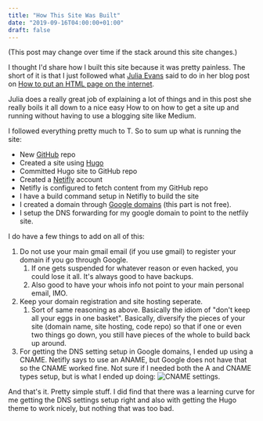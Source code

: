 ```yaml
---
title: "How This Site Was Built"
date: "2019-09-16T04:00:00+01:00"
draft: false
---
```


(This post may change over time if the stack around this site changes.)

I thought I'd share how I built this site because it was pretty painless. The short of it is that I just followed what [Julia Evans](https://twitter.com/b0rk) said to do in her blog post on [How to put an HTML page on the internet](https://jvns.ca/blog/2019/09/06/how-to-put-an-html-page-on-the-internet/).

Julia does a really great job of explaining a lot of things and in this post she really boils it all down to a nice easy How to on how to get a site up and running without having to use a blogging site like Medium.

I followed everything pretty much to T. So to sum up what is running the site:
 - New [GitHub](https://github.com) repo
 - Created a site using [Hugo](https://gohugo.io/) 
 - Committed Hugo site to GitHub repo
 - Created a [Netifly](https://www.netlify.com/) account
 - Netifly is configured to fetch content from my GitHub repo
 - I have a build command setup in Netifly to build the site
 - I created a domain through [Google domains](https://domains.google.com) (this part is not free).
 - I setup the DNS forwarding for my google domain to point to the netfily site.

I do have a few things to add on all of this:
1. Do not use your main gmail email (if you use gmail) to register your domain if you go through Google.
   1. If one gets suspended for whatever reason or even hacked, you could lose it all. It's always good to have backups.
   2. Also good to have your whois info not point to your main personal email, IMO.
2. Keep your domain registration and site hosting seperate.
   1. Sort of same reasoning as above. Basically the idiom of "don't keep all your eggs in one basket". Basically, diversify the pieces of your site (domain name, site hosting, code repo) so that if one or even two things go down, you still have pieces of the whole to build back up around.
3. For getting the DNS setting setup in Google domains, I ended up using a CNAME. Netifly says to use an ANAME, but Google does not have that so the CNAME worked fine. Not sure if I needed both the A and CNAME types setup, but is what I ended up doing:
![CNAME settings.](/images/GoogleDNS.png)

And that's it. Pretty simple stuff. I did find that there was a learning curve for me getting the DNS settings setup right and also with getting the Hugo theme to work nicely, but nothing that was too bad.

